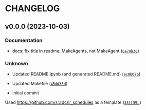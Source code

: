 # CHANGELOG



## v0.0.0 (2023-10-03)

### Documentation

* docs: fix title in readme. MakeAgents, not MakeAgent ([`6a70b30`](https://github.com/sradc/make_agents/commit/6a70b304170e884292f3dd5ad1f3af44c175cf2e))

### Unknown

* Updated README.ipynb (and generated README.md) ([`ec0b07b`](https://github.com/sradc/make_agents/commit/ec0b07b95ba33643411b43a889e9cb644f6bf2bb))

* Updated Makefile ([`45dd35d`](https://github.com/sradc/make_agents/commit/45dd35dfe22339c2f0f773f930ef1a32f8324cf1))

* Initial commit

Used https://github.com/sradc/lr_schedules as a template ([`33ff59c`](https://github.com/sradc/make_agents/commit/33ff59cf53884220d21caed5c3737ec32360b416))

